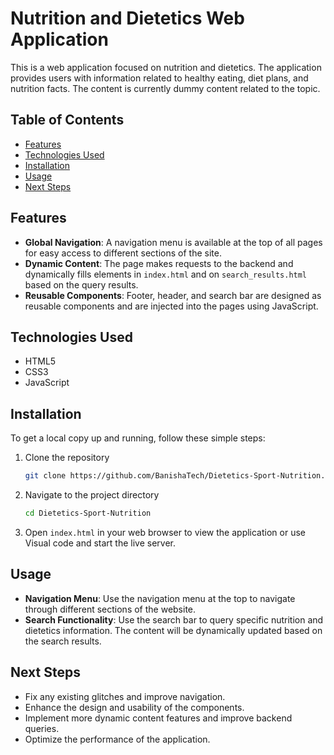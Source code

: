# Nutrition and Dietetics Web Application

This is a web application focused on nutrition and dietetics. The application provides users with information related to healthy eating, diet plans, and nutrition facts. The content is currently dummy content related to the topic.

## Table of Contents
- [Features](#features)
- [Technologies Used](#technologies-used)
- [Installation](#installation)
- [Usage](#usage)
- [Next Steps](#next-steps)

## Features
- **Global Navigation**: A navigation menu is available at the top of all pages for easy access to different sections of the site.
- **Dynamic Content**: The page makes requests to the backend and dynamically fills elements in `index.html` and on `search_results.html` based on the query results.
- **Reusable Components**: Footer, header, and search bar are designed as reusable components and are injected into the pages using JavaScript.

## Technologies Used
- HTML5
- CSS3
- JavaScript

## Installation
To get a local copy up and running, follow these simple steps:

1. Clone the repository
    ```bash
    git clone https://github.com/BanishaTech/Dietetics-Sport-Nutrition.git
    ```
2. Navigate to the project directory
    ```bash
    cd Dietetics-Sport-Nutrition
    ```
3. Open `index.html` in your web browser to view the application or use Visual code and start the live server.

## Usage
- **Navigation Menu**: Use the navigation menu at the top to navigate through different sections of the website.
- **Search Functionality**: Use the search bar to query specific nutrition and dietetics information. The content will be dynamically updated based on the search results.

## Next Steps
- Fix any existing glitches and improve navigation.
- Enhance the design and usability of the components.
- Implement more dynamic content features and improve backend queries.
- Optimize the performance of the application.
